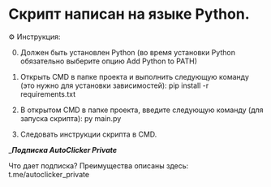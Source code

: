 # Скрипт написан на языке Python. 

⚙ Инструкция:

0. Должен быть установлен Python (во время установки Python обязательно выберите опцию Add Python to PATH)

1. Открыть CMD в папке проекта и выполнить следующую команду (это нужно для установки зависимостей):
pip install -r requirements.txt

3. В открытом CMD в папке проекта, введите следующую команду (для запуска скрипта):
py main.py

3. Следовать инструкции скрипта в CMD.

______Подписка AutoClicker Private_____

Что дает подписка? Преимущества описаны здесь: t.me/autoclicker_private
